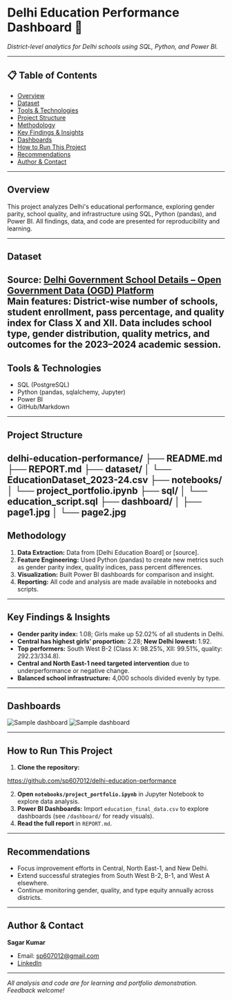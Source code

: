 # Delhi Education Performance Dashboard 🏫

*District-level analytics for Delhi schools using SQL, Python, and Power BI.*

---

## 📋 Table of Contents

- [Overview](#overview)
- [Dataset](#dataset)
- [Tools & Technologies](#tools--technologies)
- [Project Structure](#project-structure)
- [Methodology](#methodology)
- [Key Findings & Insights](#key-findings--insights)
- [Dashboards](#dashboards)
- [How to Run This Project](#how-to-run-this-project)
- [Recommendations](#recommendations)
- [Author & Contact](#author--contact)

---

## Overview

This project analyzes Delhi's educational performance, exploring gender parity, school quality, and infrastructure using SQL, Python (pandas), and Power BI. All findings, data, and code are presented for reproducibility and learning.

---


## Dataset

Source: [Delhi Government School Details – Open Government Data (OGD) Platform](https://www.data.gov.in/catalog/delhi-government-school-details)  
Main features: District-wise number of schools, student enrollment, pass percentage, and quality index for Class X and XII. Data includes school type, gender distribution, quality metrics, and outcomes for the 2023–2024 academic session.
---

## Tools & Technologies

- SQL (PostgreSQL)
- Python (pandas, sqlalchemy, Jupyter)
- Power BI
- GitHub/Markdown

---

## Project Structure
delhi-education-performance/
├── README.md
├── REPORT.md
├── dataset/
│ └── EducationDataset_2023-24.csv
├── notebooks/
│ └── project_portfolio.ipynb
├── sql/
│ └── education_script.sql
├── dashboard/
│ ├── page1.jpg
│ └── page2.jpg
---

## Methodology

1. **Data Extraction:** Data from [Delhi Education Board] or [source].
2. **Feature Engineering:** Used Python (pandas) to create new metrics such as gender parity index, quality indices, pass percent differences.
3. **Visualization:** Built Power BI dashboards for comparison and insight.
4. **Reporting:** All code and analysis are made available in notebooks and scripts.

---

## Key Findings & Insights

- **Gender parity index:** 1.08; Girls make up 52.02% of all students in Delhi.
- **Central has highest girls’ proportion:** 2.28; **New Delhi lowest:** 1.92.
- **Top performers:** South West B-2 (Class X: 98.25%, XII: 99.51%, quality: 292.23/334.8).
- **Central and North East-1 need targeted intervention** due to underperformance or negative change.
- **Balanced school infrastructure:** 4,000 schools divided evenly by type.

---

## Dashboards

![Sample dashboard](dashboard/dashboard1.jpg)
![Sample dashboard](dashboard/dashboard2.jpg)

---

## How to Run This Project

1. **Clone the repository:**

https://github.com/sp607012/delhi-education-performance

2. **Open `notebooks/project_portfolio.ipynb`** in Jupyter Notebook to explore data analysis.
3. **Power BI Dashboards:** Import `education_final_data.csv` to explore dashboards (see `/dashboard/` for ready visuals).
4. **Read the full report** in `REPORT.md`.

---

## Recommendations

- Focus improvement efforts in Central, North East-1, and New Delhi.
- Extend successful strategies from South West B-2, B-1, and West A elsewhere.
- Continue monitoring gender, quality, and type equity annually across districts.

---

## Author & Contact

  **Sagar Kumar**

- Email: sp607012@gmail.com  
- [LinkedIn](https://www.linkedin.com/in/iamsagarkumar)

---

*All analysis and code are for learning and portfolio demonstration. Feedback welcome!*



